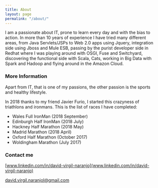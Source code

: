 ```yaml
---
title: About
layout: page
permalink: "/about/"
---
```


I am a passionate about IT, prone to learn every day and with the bias to action. In more than 10 years of experience I have tried many different areas, from Java Servlets/JSPs to Web 2.0 apps using Jquery, integration side using Jboss and Mule ESB, passing by the purist developer side in Redhat where I was playing around with OSGI, Fuse and Switchyard, discovering the functional side with Scala, Cats, working in Big Data with Spark and Hadoop and flying around in the Amazon Cloud.

### More Information

Apart from IT, that is one of my passions, the other passion is the sports and healthy lifestyle. 

In 2018 thanks to my friend Javier Furio, I started this crazyness of triathlons and ironmans. This is the list of races I have completed:

* Wales Full IronMan (2018 September)
* Edinburgh Half IronMan (2018 July)
* Hackney Half Marathon (2018 May)
* Madrid Marathon (2018 April)
* Oxford Half Marathon (October 2017)
* Woldingham Marathon (July 2017)

### Contact me
[www.linkedin.com/in/david-virgil-naranjo](www.linkedin.com/in/david-virgil-naranjo)

[david.virgil.naranjol@gmail.com](david.virgil.naranjol@gmail.com)